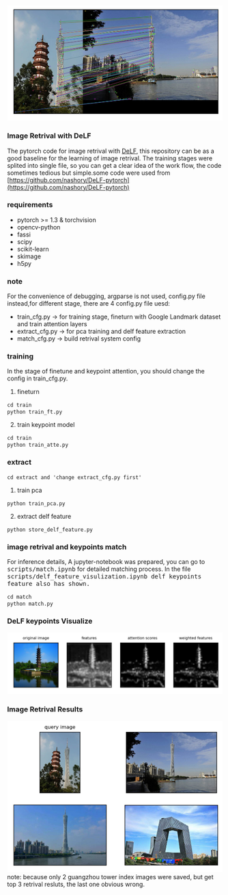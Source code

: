 ![image](https://github.com/chencheng1203/DeLF-pytorch/blob/master/results/RANSAC_match.png)

### Image Retrival with DeLF
The pytorch code for image retrival with [DeLF](https://arxiv.org/abs/1612.06321), this repository can be as a good baseline for the learning of image retrival. The training stages were splited into single file, so you can get a clear idea of the work flow, the code sometimes tedious but simple.some code were used from [https://github.com/nashory/DeLF-pytorch](https://github.com/nashory/DeLF-pytorch)

### requirements
- pytorch >= 1.3 & torchvision
- opencv-python
- fassi
- scipy
- scikit-learn
- skimage
- h5py


### note
For the convenience of debugging, argparse is not used, config.py file instead,for different stage, there are 4 config.py file uesd:
- train_cfg.py -> for training stage, fineturn with Google Landmark dataset and train attention layers
- extract_cfg.py -> for pca training and delf feature extraction
- match_cfg.py -> build retrival system config

### training
In the stage of finetune and keypoint attention, you should change the config in train_cfg.py. 
1. fineturn
```
cd train
python train_ft.py
```
2. train keypoint model
```
cd train
python train_atte.py
```

### extract
```
cd extract and 'change extract_cfg.py first'
```
1. train pca
```
python train_pca.py
```
2. extract delf feature
```
python store_delf_feature.py
```

### image retrival and keypoints match
For inference details, A jupyter-notebook was prepared, you can go to <kbd>scripts/match.ipynb</kbd> for detailed matching process. In the file <kbd>scripts/delf_feature_visulization.ipynb</kdb> delf keypoints feature also has shown.
```
cd match
python match.py
```

### DeLF keypoints Visualize
![image](https://github.com/chencheng1203/DeLF-pytorch/blob/master/results/attention_visualize.png)

### Image Retrival Results
![image](https://github.com/chencheng1203/DeLF-pytorch/blob/master/results/retrival_results.png)
note: because only 2 guangzhou tower index images were saved, but get top 3 retrival resluts, the last one obvious wrong.
